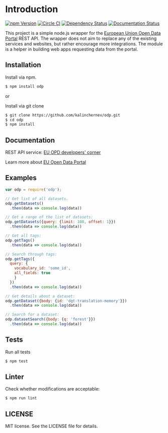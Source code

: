 # Introduction

[![npm Version](https://img.shields.io/github/issues/kalinchernev/odp.svg)](https://www.npmjs.com/package/odp)
[![Circle CI](https://img.shields.io/circleci/project/kalinchernev/odp/master.svg)](https://circleci.com/gh/kalinchernev/odp)
[![Dependency Status](https://img.shields.io/gemnasium/kalinchernev/odp.svg)](https://gemnasium.com/github.com/kalinchernev/odp)
[![Documentation Status](http://inch-ci.org/github/kalinchernev/odp.svg?branch=master&style=flat)](http://inch-ci.org/github/kalinchernev/odp)

This project is a simple node.js wrapper for the [European Union Open Data Portal](http://data.europa.eu/euodp/en/data) REST API.
The wrapper does not aim to replace any of the existing services and websites, but rather encourage more integrations.
The module is a helper in building web apps requesting data from the portal.

## Installation

Install via npm.

```bash
$ npm install odp
```

or

Install via git clone

```bash
$ git clone https://github.com/kalinchernev/odp.git
$ cd odp
$ npm install
```

## Documentation

REST API service: [EU OPD developers' corner](http://data.europa.eu/euodp/en/developerscorner)

Learn more about [EU Open Data Portal](http://data.europa.eu/euodp/en/data)

## Examples

```javascript
var odp = require('odp');

// Get list of all datasets.
odp.getDatasets()
  .then(data => console.log(data))

// Get a range of the list of datasets:
odp.getDatasets({query: {limit: 100, offset: 1}})
  .then(data => console.log(data))

// Get all tags:
odp.getTags()
  .then(data => console.log(data))

// Search through tags:
odp.getTags({
  query: {
    vocabulary_id: 'some_id',
    all_fields: true
    }
  })
  .then(data => console.log(data))

// Get details about a dataset:
odp.getDataset({body: {id: 'dgt-translation-memory'}})
  .then(data => console.log(data))

// Search for a dataset:
odp.datasetSearch({body: {q: 'forest'}})
  .then(data => console.log(data))

```

## Tests

Run all tests

```bash
$ npm test
```

## Linter

Check whether modifications are acceptable:

```bash
$ npm run lint
```

## LICENSE

MIT license. See the LICENSE file for details.